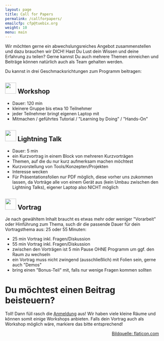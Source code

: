 ```yaml
---
layout: page
title: Call for Papers
permalink: /callforpapers/
emailcfp: cfp@tuebix.org
weight: 10
menu: main
---
```



Wir möchten gerne ein abwechslungsreiches Angebot zusammenstellen und dazu brauchen wir DICH!
Hast Du Lust dein Wissen und deine Erfahrung zu teilen?
Gerne kannst Du auch mehrere Themen einreichen und Beitr&auml;ge k&ouml;nnen natürlich auch als Team gehalten werden.


Du kannst in drei Geschmacksrichtungen zum Programm beitragen:

<h2><span><img height="36" width="36" src="../images/workshop.svg"></span> Workshop</h2>

  * Dauer: 120 min
  * kleinere Gruppe bis etwa 10 Teilnehmer
  * jeder Teilnehmer bringt eigenen Laptop mit
  * Mitmachen / geführtes Tutorial / "Learning by Doing" / "Hands-On" 

<h2><span><img height="36" width="36" src="../images/lightning.svg"></span> Lightning Talk</h2>

  * Dauer: 5 min
  * ein Kurzvortrag in einem Block von mehreren Kurzvorträgen
  * Themen, auf die du nur kurz aufmerksam machen möchtest
  * Kurzvorstellung von Tools/Konzepten/Projekten
  * Interesse wecken
  * Für Präsentationsfolien nur PDF möglich, diese vorher uns zukommen lassen, da Vorträge alle von einem Gerät aus (kein Umbau zwischen den Lightning Talks), eigener Laptop also NICHT möglich

<h2><span><img height="36" width="36" src="../images/talk.svg"></span> Vortrag</h2>

  Je nach gewähltem Inhalt braucht es etwas mehr oder weniger "Vorarbeit" oder Hinführung zum Thema, such dir die passende Dauer für dein Vortragsthema aus: 25 oder 55 Minuten:

  * 25 min Vortrag inkl. Fragen/Diskussion
  * 55 min Vortrag inkl. Fragen/Diskussion
  * zwischen den Vorträgen ist 5 min Pause OHNE Programm um ggf. den Raum zu wechseln
  * ein Vortrag muss nicht zwingend (ausschließlich) mit Folien sein, gerne auch "Demos"
  * bring einen "Bonus-Teil" mit, falls nur wenige Fragen kommen sollten

# Du möchtest einen Beitrag beisteuern?

Toll! Dann füll rasch die <a href="https://cfp.tuebix.org" target="_blank">Anmeldung</a> aus! 
Wir haben viele kleine Räume und können somit einige Workshops anbieten. Falls dein Vortrag auch als Workshop möglich wäre, markiere das bitte entsprechend!

<p style="text-align: right;"><a href="http://www.flaticon.com" target="_blank">Bildquelle: flaticon.com</a></p>


